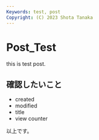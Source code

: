 ```yaml
---
Keywords: test, post
Copyright: (C) 2023 Shota Tanaka
---
```


# Post_Test

this is test post.

## 確認したいこと

- created
- modified
- title
- view counter

以上です。
